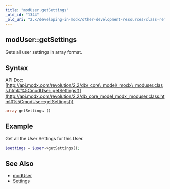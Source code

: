 ```yaml
---
title: "modUser.getSettings"
_old_id: "1344"
_old_uri: "2.x/developing-in-modx/other-development-resources/class-reference/moduser/moduser.getsettings"
---
```


## modUser::getSettings

Gets all user settings in array format.

## Syntax

API Doc: [http://api.modx.com/revolution/2.2/db\_core\_model\_modx\_moduser.class.html#%5CmodUser::getSettings()](http://api.modx.com/revolution/2.2/db_core_model_modx_moduser.class.html#%5CmodUser::getSettings())

``` php 
array getSettings ()
```

## Example

Get all the User Settings for this User.

``` php 
$settings = $user->getSettings();
```

## See Also

- [modUser](developing-in-modx/other-development-resources/class-reference/moduser "modUser")
- [Settings](_legacy/administering-your-site/settings "Settings")